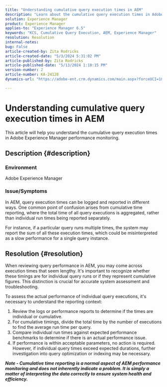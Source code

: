 ```yaml
---
title: "Understanding cumulative query execution times in AEM"
description: "Learn about the cumulative query execution times in Adobe Experience Manager's performance monitoring."
solution: Experience Manager
product: Experience Manager
applies-to: "Experience Manager 6.5"
keywords: "KCS, Cumulative Query Execution, AEM, Experience Manager"
resolution: Resolution
internal-notes: 
bug: False
article-created-by: Zita Rodricks
article-created-date: "5/3/2024 5:31:02 PM"
article-published-by: Zita Rodricks
article-published-date: "5/13/2024 1:18:15 PM"
version-number: 2
article-number: KA-24128
dynamics-url: "https://adobe-ent.crm.dynamics.com/main.aspx?forceUCI=1&pagetype=entityrecord&etn=knowledgearticle&id=afe803e6-7209-ef11-9f8a-6045bd026dc7"

---
```

# Understanding cumulative query execution times in AEM


This article will help you understand the cumulative query execution times in Adobe Experience Manager performance monitoring.

## Description {#description}


### Environment

Adobe Experience Manager



### Issue/Symptoms

In AEM, query execution times can be logged and reported in different ways. One common point of confusion arises from cumulative time reporting, where the total time of all query executions is aggregated, rather than individual run times being reported separately.

For instance, if a particular query runs multiple times, the system may report the sum of all these execution times, which could be misinterpreted as a slow performance for a single query instance.


## Resolution {#resolution}


When reviewing query performance in AEM, you may come across execution times that seem lengthy. It's important to recognize whether these timings are for individual query runs or if they represent cumulative figures. This distinction is crucial for accurate system assessment and troubleshooting.

To assess the actual performance of individual query executions, it's necessary to understand the reporting context:

1. Review the logs or performance reports to determine if the times are individual or cumulative.
2. For cumulative timings, divide the total time by the number of executions to find the average run time per query.
3. Compare individual run times against expected performance benchmarks to determine if there is an actual performance issue.
4. If performance is within acceptable parameters, no action is required. However, if individual query times exceed expected durations, further investigation into query optimization or indexing may be necessary.


<b>*Note - Cumulative time reporting is a normal aspect of AEM performance monitoring and does not inherently indicate a problem. It is simply a matter of interpreting the data correctly to ensure system health and efficiency.</b>*
